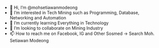 - 👋 Hi, I’m @mohsetiawanmodeong
- 👀 I’m interested in Tech Mining such as Programming, Database, Networking and Automation
- 🌱 I’m currently learning Everything in Technology
- 💞️ I’m looking to collaborate on Mining Industry
- 📫 How to reach me on Facebook, IG and Other Sosmed -> Search Moh. Setiawan Modeong

<!---
mohsetiawanmodeong/mohsetiawanmodeong is a ✨ special ✨ repository because its `README.md` (this file) appears on your GitHub profile.
You can click the Preview link to take a look at your changes.
--->
